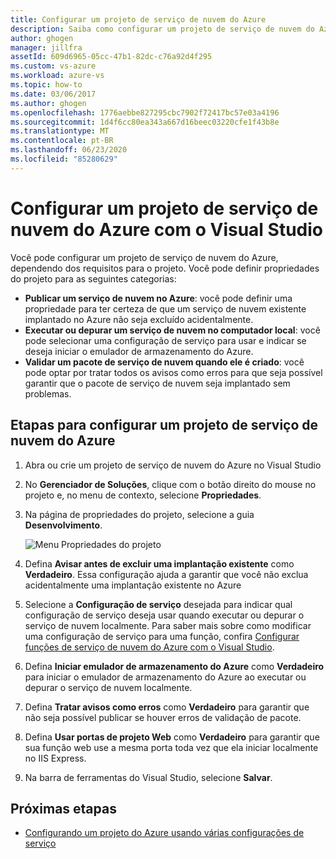```yaml
---
title: Configurar um projeto de serviço de nuvem do Azure
description: Saiba como configurar um projeto de serviço de nuvem do Azure no Visual Studio, dependendo dos requisitos para o projeto.
author: ghogen
manager: jillfra
assetId: 609d6965-05cc-47b1-82dc-c76a92d4f295
ms.custom: vs-azure
ms.workload: azure-vs
ms.topic: how-to
ms.date: 03/06/2017
ms.author: ghogen
ms.openlocfilehash: 1776aebbe827295cbc7902f72417bc57e03a4196
ms.sourcegitcommit: 1d4f6cc80ea343a667d16beec03220cfe1f43b8e
ms.translationtype: MT
ms.contentlocale: pt-BR
ms.lasthandoff: 06/23/2020
ms.locfileid: "85280629"
---
```

# <a name="configure-an-azure-cloud-service-project-with-visual-studio"></a>Configurar um projeto de serviço de nuvem do Azure com o Visual Studio
Você pode configurar um projeto de serviço de nuvem do Azure, dependendo dos requisitos para o projeto. Você pode definir propriedades do projeto para as seguintes categorias:

- **Publicar um serviço de nuvem no Azure**: você pode definir uma propriedade para ter certeza de que um serviço de nuvem existente implantado no Azure não seja excluído acidentalmente.
- **Executar ou depurar um serviço de nuvem no computador local**: você pode selecionar uma configuração de serviço para usar e indicar se deseja iniciar o emulador de armazenamento do Azure.
- **Validar um pacote de serviço de nuvem quando ele é criado**: você pode optar por tratar todos os avisos como erros para que seja possível garantir que o pacote de serviço de nuvem seja implantado sem problemas.

## <a name="steps-to-configure-an-azure-cloud-service-project"></a>Etapas para configurar um projeto de serviço de nuvem do Azure
1. Abra ou crie um projeto de serviço de nuvem do Azure no Visual Studio

1. No **Gerenciador de Soluções**, clique com o botão direito do mouse no projeto e, no menu de contexto, selecione **Propriedades**.

1. Na página de propriedades do projeto, selecione a guia **Desenvolvimento**.

    ![Menu Propriedades do projeto](./media/vs-azure-tools-configuring-an-azure-project/solution-explorer-project-properties-menu.png)

1. Defina **Avisar antes de excluir uma implantação existente** como **Verdadeiro**. Essa configuração ajuda a garantir que você não exclua acidentalmente uma implantação existente no Azure

1. Selecione a **Configuração de serviço** desejada para indicar qual configuração de serviço deseja usar quando executar ou depurar o serviço de nuvem localmente. Para saber mais sobre como modificar uma configuração de serviço para uma função, confira [Configurar funções de serviço de nuvem do Azure com o Visual Studio](./vs-azure-tools-configure-roles-for-cloud-service.md).

1. Defina **Iniciar emulador de armazenamento do Azure** como **Verdadeiro** para iniciar o emulador de armazenamento do Azure ao executar ou depurar o serviço de nuvem localmente.

1. Defina **Tratar avisos como erros** como **Verdadeiro** para garantir que não seja possível publicar se houver erros de validação de pacote.

1. Defina **Usar portas de projeto Web** como **Verdadeiro** para garantir que sua função web use a mesma porta toda vez que ela iniciar localmente no IIS Express.

1. Na barra de ferramentas do Visual Studio, selecione **Salvar**.

## <a name="next-steps"></a>Próximas etapas
- [Configurando um projeto do Azure usando várias configurações de serviço](vs-azure-tools-multiple-services-project-configurations.md)
